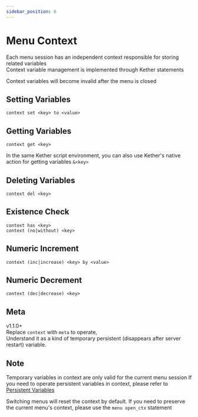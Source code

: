 ```yaml
---
sidebar_position: 6
---
```


# Menu Context

Each menu session has an independent context responsible for storing related variables  
Context variable management is implemented through Kether statements

Context variables will become invalid after the menu is closed

## Setting Variables

`context set <key> to <value>`

## Getting Variables

`context get <key>`

In the same Kether script environment, you can also use Kether's native action for getting variables
`&<key>`

## Deleting Variables

`context del <key>`

## Existence Check

```
context has <key>
context (no|without) <key>
```

## Numeric Increment

```
context (inc|increase) <key> by <value>
```

## Numeric Decrement

```
context (dec|decrease) <key>
```

## Meta

v1.1.0+  
Replace `context` with `meta` to operate,  
Understand it as a kind of temporary persistent (disappears after server restart) variable.

## Note

Temporary variables in context are only valid for the current menu session
If you need to operate persistent variables in context, please refer to [Persistent Variables](./persist_data)

Switching menus will reset the context by default. If you need to preserve the current menu's context, please use the `menu open_ctx` statement
